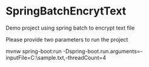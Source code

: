 # SpringBatchEncrytText

Demo project using spring batch to encrypt text file

Please provide two parameters to run the project

mvnw spring-boot:run -Dspring-boot.run.arguments=-inputFile=C:\sample.txt,-threadCount=4
